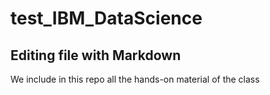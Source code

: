 # test_IBM_DataScience

## Editing file with Markdown

We include in this repo all the hands-on material of the class

